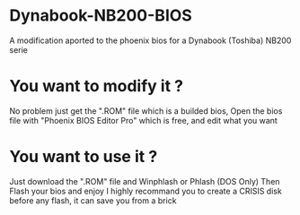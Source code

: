 # Dynabook-NB200-BIOS
A modification aported to the phoenix bios for a Dynabook (Toshiba) NB200 serie

# You want to modify it ?
No problem just get the ".ROM" file which is a builded bios,
Open the bios file with "Phoenix BIOS Editor Pro" which is free,
and edit what you want

# You want to use it ?
Just download the ".ROM" file and Winphlash or Phlash (DOS Only)
Then Flash your bios and enjoy
I highly recommand you to create a CRISIS disk before any flash, it can save you from a brick

